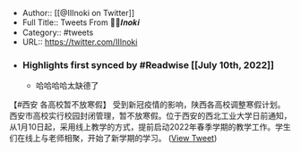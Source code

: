 - Author:: [[@IIInoki on Twitter]]
- Full Title:: Tweets From 💉💉𝑰𝒏𝒐𝒌𝒊
- Category:: #tweets
- URL:: https://twitter.com/IIInoki
- ### Highlights first synced by #Readwise [[July 10th, 2022]]
    - 哈哈哈哈太缺德了

【#西安 各高校暂不放寒假】
受到新冠疫情的影响，陕西各高校调整寒假计划。西安市高校实行校园封闭管理，暂不放寒假。位于西安的西北工业大学日前通知，从1月10日起，采用线上教学的方式，提前启动2022年春季学期的教学工作。学生们在线上与老师相聚，开始了新学期的学习。 ([View Tweet](https://twitter.com/IIInoki/status/1481888869813469189))

